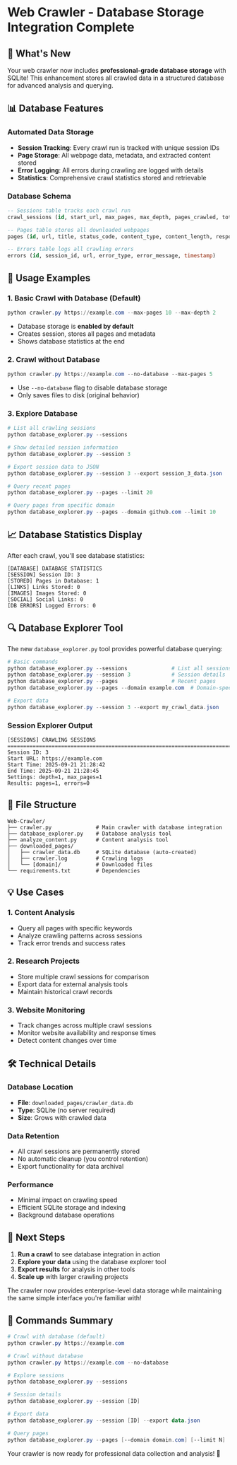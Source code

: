# Web Crawler - Database Storage Integration Complete

## 🎉 What's New

Your web crawler now includes **professional-grade database storage** with SQLite! This enhancement stores all crawled data in a structured database for advanced analysis and querying.

## 📊 Database Features

### Automated Data Storage
- **Session Tracking**: Every crawl run is tracked with unique session IDs
- **Page Storage**: All webpage data, metadata, and extracted content stored
- **Error Logging**: All errors during crawling are logged with details
- **Statistics**: Comprehensive crawl statistics stored and retrievable

### Database Schema
```sql
-- Sessions table tracks each crawl run
crawl_sessions (id, start_url, max_pages, max_depth, pages_crawled, total_errors, started_at, completed_at, status)

-- Pages table stores all downloaded webpages
pages (id, url, title, status_code, content_type, content_length, response_time, timestamp, extracted_data)

-- Errors table logs all crawling errors
errors (id, session_id, url, error_type, error_message, timestamp)
```

## 🚀 Usage Examples

### 1. Basic Crawl with Database (Default)
```powershell
python crawler.py https://example.com --max-pages 10 --max-depth 2
```
- Database storage is **enabled by default**
- Creates session, stores all pages and metadata
- Shows database statistics at the end

### 2. Crawl without Database
```powershell
python crawler.py https://example.com --no-database --max-pages 5
```
- Use `--no-database` flag to disable database storage
- Only saves files to disk (original behavior)

### 3. Explore Database
```powershell
# List all crawling sessions
python database_explorer.py --sessions

# Show detailed session information
python database_explorer.py --session 3

# Export session data to JSON
python database_explorer.py --session 3 --export session_3_data.json

# Query recent pages
python database_explorer.py --pages --limit 20

# Query pages from specific domain
python database_explorer.py --pages --domain github.com --limit 10
```

## 📈 Database Statistics Display

After each crawl, you'll see database statistics:

```
[DATABASE] DATABASE STATISTICS
[SESSION] Session ID: 3
[STORED] Pages in Database: 1
[LINKS] Links Stored: 0
[IMAGES] Images Stored: 0
[SOCIAL] Social Links: 0
[DB ERRORS] Logged Errors: 0
```

## 🔍 Database Explorer Tool

The new `database_explorer.py` tool provides powerful database querying:

```powershell
# Basic commands
python database_explorer.py --sessions              # List all sessions
python database_explorer.py --session 3             # Session details
python database_explorer.py --pages                 # Recent pages
python database_explorer.py --pages --domain example.com  # Domain-specific pages

# Export data
python database_explorer.py --session 3 --export my_crawl_data.json
```

### Session Explorer Output
```
[SESSIONS] CRAWLING SESSIONS
================================================================================
Session ID: 3
Start URL: https://example.com
Start Time: 2025-09-21 21:28:42
End Time: 2025-09-21 21:28:45
Settings: depth=1, max_pages=1
Results: pages=1, errors=0
```

## 📁 File Structure

```
Web-Crawler/
├── crawler.py              # Main crawler with database integration
├── database_explorer.py    # Database analysis tool
├── analyze_content.py      # Content analysis tool
├── downloaded_pages/
│   ├── crawler_data.db     # SQLite database (auto-created)
│   ├── crawler.log         # Crawling logs
│   └── [domain]/           # Downloaded files
└── requirements.txt        # Dependencies
```

## 💡 Use Cases

### 1. Content Analysis
- Query all pages with specific keywords
- Analyze crawling patterns across sessions
- Track error trends and success rates

### 2. Research Projects
- Store multiple crawl sessions for comparison
- Export data for external analysis tools
- Maintain historical crawl records

### 3. Website Monitoring
- Track changes across multiple crawl sessions
- Monitor website availability and response times
- Detect content changes over time

## 🛠 Technical Details

### Database Location
- **File**: `downloaded_pages/crawler_data.db`
- **Type**: SQLite (no server required)
- **Size**: Grows with crawled data

### Data Retention
- All crawl sessions are permanently stored
- No automatic cleanup (you control retention)
- Export functionality for data archival

### Performance
- Minimal impact on crawling speed
- Efficient SQLite storage and indexing
- Background database operations

## 🎯 Next Steps

1. **Run a crawl** to see database integration in action
2. **Explore your data** using the database explorer tool  
3. **Export results** for analysis in other tools
4. **Scale up** with larger crawling projects

The crawler now provides enterprise-level data storage while maintaining the same simple interface you're familiar with!

## 🔧 Commands Summary

```powershell
# Crawl with database (default)
python crawler.py https://example.com

# Crawl without database  
python crawler.py https://example.com --no-database

# Explore sessions
python database_explorer.py --sessions

# Session details
python database_explorer.py --session [ID]

# Export data
python database_explorer.py --session [ID] --export data.json

# Query pages
python database_explorer.py --pages [--domain domain.com] [--limit N]
```

Your crawler is now ready for professional data collection and analysis! 🎉